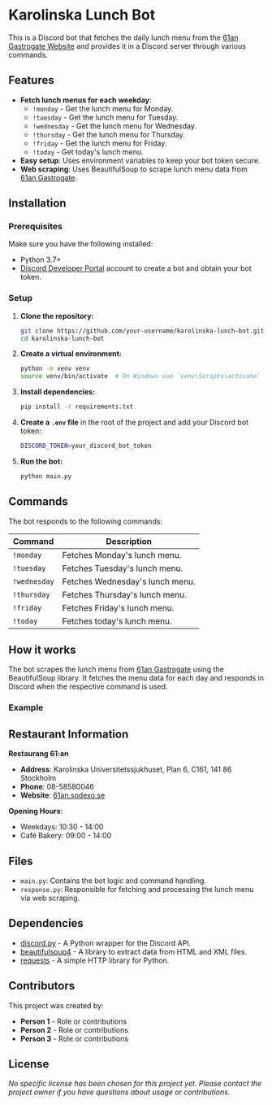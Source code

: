 # Karolinska Lunch Bot

This is a Discord bot that fetches the daily lunch menu from the [61an Gastrogate Website](https://61an.gastrogate.com/dagens-lunch/) and provides it in a Discord server through various commands.

## Features

- **Fetch lunch menus for each weekday**:
  - `!monday` - Get the lunch menu for Monday.
  - `!tuesday` - Get the lunch menu for Tuesday.
  - `!wednesday` - Get the lunch menu for Wednesday.
  - `!thursday` - Get the lunch menu for Thursday.
  - `!friday` - Get the lunch menu for Friday.
  - `!today` - Get today's lunch menu.
- **Easy setup**: Uses environment variables to keep your bot token secure.
- **Web scraping**: Uses BeautifulSoup to scrape lunch menu data from [61an Gastrogate](https://61an.gastrogate.com/dagens-lunch/).

## Installation

### Prerequisites

Make sure you have the following installed:

- Python 3.7+
- [Discord Developer Portal](https://discord.com/developers/applications) account to create a bot and obtain your bot token.

### Setup

1. **Clone the repository:**

   ```bash
   git clone https://github.com/your-username/karolinska-lunch-bot.git
   cd karolinska-lunch-bot
   ```

2. **Create a virtual environment:**

   ```bash
   python -m venv venv
   source venv/bin/activate  # On Windows use `venv\Scripts\activate`
   ```

3. **Install dependencies:**

   ```bash
   pip install -r requirements.txt
   ```

4. **Create a `.env` file** in the root of the project and add your Discord bot token:

   ```bash
   DISCORD_TOKEN=your_discord_bot_token
   ```

5. **Run the bot:**
   ```bash
   python main.py
   ```

## Commands

The bot responds to the following commands:

| Command      | Description                     |
| ------------ | ------------------------------- |
| `!monday`    | Fetches Monday's lunch menu.    |
| `!tuesday`   | Fetches Tuesday's lunch menu.   |
| `!wednesday` | Fetches Wednesday's lunch menu. |
| `!thursday`  | Fetches Thursday's lunch menu.  |
| `!friday`    | Fetches Friday's lunch menu.    |
| `!today`     | Fetches today's lunch menu.     |

## How it works

The bot scrapes the lunch menu from [61an Gastrogate](https://61an.gastrogate.com/dagens-lunch/) using the BeautifulSoup library. It fetches the menu data for each day and responds in Discord when the respective command is used.

### Example

## Restaurant Information

**Restaurang 61:an**

- **Address**: Karolinska Universitetssjukhuset, Plan 6, C161, 141 86 Stockholm
- **Phone**: 08-58580046
- **Website**: [61an.sodexo.se](https://61an.sodexo.se)

**Opening Hours**:

- Weekdays: 10:30 - 14:00
- Café Bakery: 09:00 - 14:00

## Files

- `main.py`: Contains the bot logic and command handling.
- `response.py`: Responsible for fetching and processing the lunch menu via web scraping.

## Dependencies

- [discord.py](https://github.com/Rapptz/discord.py) - A Python wrapper for the Discord API.
- [beautifulsoup4](https://www.crummy.com/software/BeautifulSoup/) - A library to extract data from HTML and XML files.
- [requests](https://pypi.org/project/requests/) - A simple HTTP library for Python.

## Contributors

This project was created by:

- **Person 1** - Role or contributions
- **Person 2** - Role or contributions
- **Person 3** - Role or contributions

## License

_No specific license has been chosen for this project yet. Please contact the project owner if you have questions about usage or contributions._
